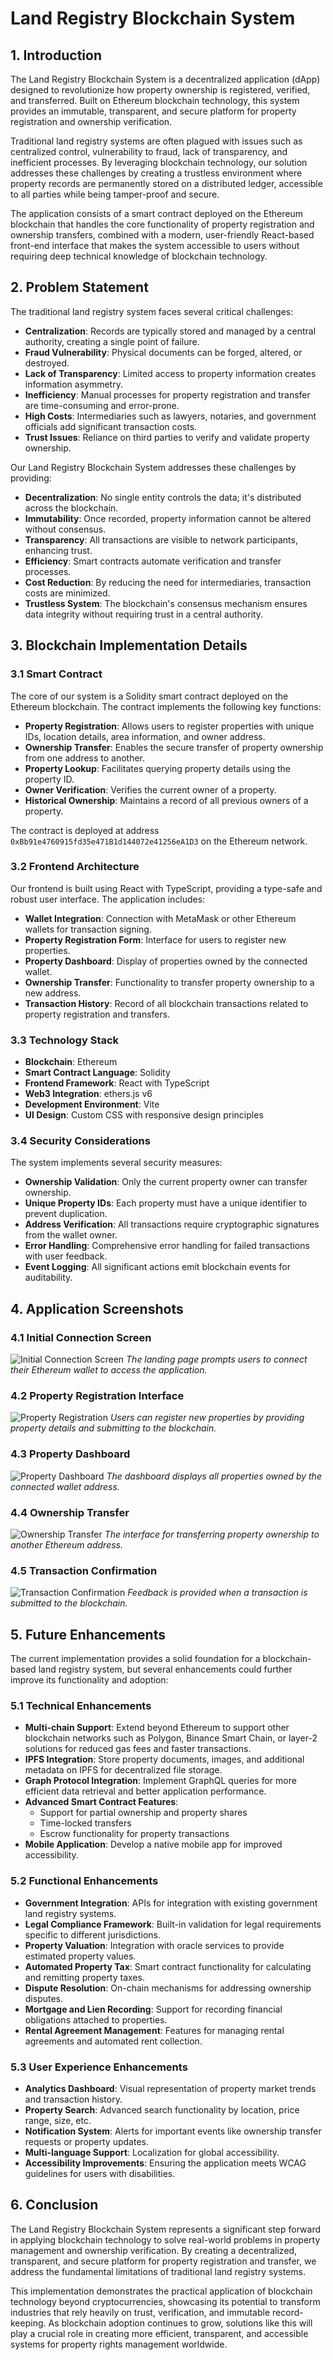 # Land Registry Blockchain System

## 1. Introduction

The Land Registry Blockchain System is a decentralized application (dApp) designed to revolutionize how property ownership is registered, verified, and transferred. Built on Ethereum blockchain technology, this system provides an immutable, transparent, and secure platform for property registration and ownership verification.

Traditional land registry systems are often plagued with issues such as centralized control, vulnerability to fraud, lack of transparency, and inefficient processes. By leveraging blockchain technology, our solution addresses these challenges by creating a trustless environment where property records are permanently stored on a distributed ledger, accessible to all parties while being tamper-proof and secure.

The application consists of a smart contract deployed on the Ethereum blockchain that handles the core functionality of property registration and ownership transfers, combined with a modern, user-friendly React-based front-end interface that makes the system accessible to users without requiring deep technical knowledge of blockchain technology.

## 2. Problem Statement

The traditional land registry system faces several critical challenges:

- **Centralization**: Records are typically stored and managed by a central authority, creating a single point of failure.
- **Fraud Vulnerability**: Physical documents can be forged, altered, or destroyed.
- **Lack of Transparency**: Limited access to property information creates information asymmetry.
- **Inefficiency**: Manual processes for property registration and transfer are time-consuming and error-prone.
- **High Costs**: Intermediaries such as lawyers, notaries, and government officials add significant transaction costs.
- **Trust Issues**: Reliance on third parties to verify and validate property ownership.

Our Land Registry Blockchain System addresses these challenges by providing:

- **Decentralization**: No single entity controls the data; it's distributed across the blockchain.
- **Immutability**: Once recorded, property information cannot be altered without consensus.
- **Transparency**: All transactions are visible to network participants, enhancing trust.
- **Efficiency**: Smart contracts automate verification and transfer processes.
- **Cost Reduction**: By reducing the need for intermediaries, transaction costs are minimized.
- **Trustless System**: The blockchain's consensus mechanism ensures data integrity without requiring trust in a central authority.

## 3. Blockchain Implementation Details

### 3.1 Smart Contract

The core of our system is a Solidity smart contract deployed on the Ethereum blockchain. The contract implements the following key functions:

- **Property Registration**: Allows users to register properties with unique IDs, location details, area information, and owner address.
- **Ownership Transfer**: Enables the secure transfer of property ownership from one address to another.
- **Property Lookup**: Facilitates querying property details using the property ID.
- **Owner Verification**: Verifies the current owner of a property.
- **Historical Ownership**: Maintains a record of all previous owners of a property.

The contract is deployed at address `0xBb91e4760915fd35e471B1d144072e41256eA1D3` on the Ethereum network.

### 3.2 Frontend Architecture

Our frontend is built using React with TypeScript, providing a type-safe and robust user interface. The application includes:

- **Wallet Integration**: Connection with MetaMask or other Ethereum wallets for transaction signing.
- **Property Registration Form**: Interface for users to register new properties.
- **Property Dashboard**: Display of properties owned by the connected wallet.
- **Ownership Transfer**: Functionality to transfer property ownership to a new address.
- **Transaction History**: Record of all blockchain transactions related to property registration and transfers.

### 3.3 Technology Stack

- **Blockchain**: Ethereum
- **Smart Contract Language**: Solidity
- **Frontend Framework**: React with TypeScript
- **Web3 Integration**: ethers.js v6
- **Development Environment**: Vite
- **UI Design**: Custom CSS with responsive design principles

### 3.4 Security Considerations

The system implements several security measures:

- **Ownership Validation**: Only the current property owner can transfer ownership.
- **Unique Property IDs**: Each property must have a unique identifier to prevent duplication.
- **Address Verification**: All transactions require cryptographic signatures from the wallet owner.
- **Error Handling**: Comprehensive error handling for failed transactions with user feedback.
- **Event Logging**: All significant actions emit blockchain events for auditability.

## 4. Application Screenshots

### 4.1 Initial Connection Screen
![Initial Connection Screen]()
*The landing page prompts users to connect their Ethereum wallet to access the application.*

### 4.2 Property Registration Interface
![Property Registration]()
*Users can register new properties by providing property details and submitting to the blockchain.*

### 4.3 Property Dashboard
![Property Dashboard]()
*The dashboard displays all properties owned by the connected wallet address.*

### 4.4 Ownership Transfer
![Ownership Transfer]()
*The interface for transferring property ownership to another Ethereum address.*

### 4.5 Transaction Confirmation
![Transaction Confirmation]()
*Feedback is provided when a transaction is submitted to the blockchain.*

## 5. Future Enhancements

The current implementation provides a solid foundation for a blockchain-based land registry system, but several enhancements could further improve its functionality and adoption:

### 5.1 Technical Enhancements

- **Multi-chain Support**: Extend beyond Ethereum to support other blockchain networks such as Polygon, Binance Smart Chain, or layer-2 solutions for reduced gas fees and faster transactions.
- **IPFS Integration**: Store property documents, images, and additional metadata on IPFS for decentralized file storage.
- **Graph Protocol Integration**: Implement GraphQL queries for more efficient data retrieval and better application performance.
- **Advanced Smart Contract Features**: 
  - Support for partial ownership and property shares
  - Time-locked transfers
  - Escrow functionality for property transactions
- **Mobile Application**: Develop a native mobile app for improved accessibility.

### 5.2 Functional Enhancements

- **Government Integration**: APIs for integration with existing government land registry systems.
- **Legal Compliance Framework**: Built-in validation for legal requirements specific to different jurisdictions.
- **Property Valuation**: Integration with oracle services to provide estimated property values.
- **Automated Property Tax**: Smart contract functionality for calculating and remitting property taxes.
- **Dispute Resolution**: On-chain mechanisms for addressing ownership disputes.
- **Mortgage and Lien Recording**: Support for recording financial obligations attached to properties.
- **Rental Agreement Management**: Features for managing rental agreements and automated rent collection.

### 5.3 User Experience Enhancements

- **Analytics Dashboard**: Visual representation of property market trends and transaction history.
- **Property Search**: Advanced search functionality by location, price range, size, etc.
- **Notification System**: Alerts for important events like ownership transfer requests or property updates.
- **Multi-language Support**: Localization for global accessibility.
- **Accessibility Improvements**: Ensuring the application meets WCAG guidelines for users with disabilities.

## 6. Conclusion

The Land Registry Blockchain System represents a significant step forward in applying blockchain technology to solve real-world problems in property management and ownership verification. By creating a decentralized, transparent, and secure platform for property registration and transfer, we address the fundamental limitations of traditional land registry systems.

This implementation demonstrates the practical application of blockchain technology beyond cryptocurrencies, showcasing its potential to transform industries that rely heavily on trust, verification, and immutable record-keeping. As blockchain adoption continues to grow, solutions like this will play a crucial role in creating more efficient, transparent, and accessible systems for property rights management worldwide. 